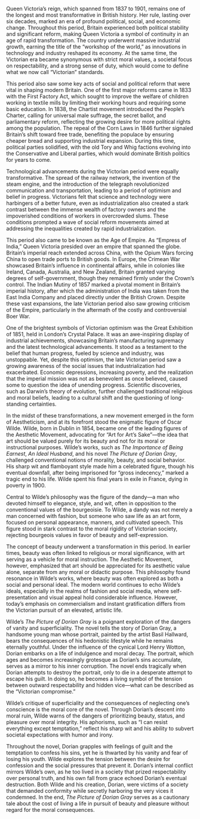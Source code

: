 Queen Victoria’s reign, which spanned from 1837 to 1901, remains one of the longest and most transformative in British history. Her rule, lasting over six decades, marked an era of profound political, social, and economic change. Throughout this period, Britain experienced both political stability and significant reform, making Queen Victoria a symbol of continuity in an age of rapid transformation. The country underwent massive industrial growth, earning the title of the “workshop of the world,” as innovations in technology and industry reshaped its economy. At the same time, the Victorian era became synonymous with strict moral values, a societal focus on respectability, and a strong sense of duty, which would come to define what we now call “Victorian” standards.

This period also saw some key acts of social and political reform that were vital in shaping modern Britain. One of the first major reforms came in 1833 with the First Factory Act, which sought to improve the welfare of children working in textile mills by limiting their working hours and requiring some basic education. In 1838, the Chartist movement introduced the People’s Charter, calling for universal male suffrage, the secret ballot, and parliamentary reform, reflecting the growing desire for more political rights among the population. The repeal of the Corn Laws in 1846 further signaled Britain’s shift toward free trade, benefiting the populace by ensuring cheaper bread and supporting industrial expansion. During this time, political parties solidified, with the old Tory and Whig factions evolving into the Conservative and Liberal parties, which would dominate British politics for years to come.

Technological advancements during the Victorian period were equally transformative. The spread of the railway network, the invention of the steam engine, and the introduction of the telegraph revolutionized communication and transportation, leading to a period of optimism and belief in progress. Victorians felt that science and technology were harbingers of a better future, even as industrialization also created a stark contrast between the immense wealth of factory owners and the impoverished conditions of workers in overcrowded slums. These conditions prompted a wave of social reform movements aimed at addressing the inequalities created by rapid industrialization.

This period also came to be known as the Age of Empire. As “Empress of India,” Queen Victoria presided over an empire that spanned the globe. Britain’s imperial reach extended across China, with the Opium Wars forcing China to open trade ports to British goods. In Europe, the Crimean War showcased Britain’s influence in continental affairs, while in colonies like Ireland, Canada, Australia, and New Zealand, Britain granted varying degrees of self-government, though they remained firmly under the Crown’s control. The Indian Mutiny of 1857 marked a pivotal moment in Britain’s imperial history, after which the administration of India was taken from the East India Company and placed directly under the British Crown. Despite these vast expansions, the late Victorian period also saw growing criticism of the Empire, particularly in the aftermath of the costly and controversial Boer War.

One of the brightest symbols of Victorian optimism was the Great Exhibition of 1851, held in London’s Crystal Palace. It was an awe-inspiring display of industrial achievements, showcasing Britain’s manufacturing supremacy and the latest technological advancements. It stood as a testament to the belief that human progress, fueled by science and industry, was unstoppable. Yet, despite this optimism, the late Victorian period saw a growing awareness of the social issues that industrialization had exacerbated. Economic depressions, increasing poverty, and the realization that the imperial mission was not as benevolent as once believed, caused some to question the idea of unending progress. Scientific discoveries, such as Darwin’s theory of evolution, further challenged traditional religious and moral beliefs, leading to a cultural shift and the questioning of long-standing certainties.

In the midst of these transformations, a new movement emerged in the form of Aestheticism, and at its forefront stood the enigmatic figure of Oscar Wilde. Wilde, born in Dublin in 1854, became one of the leading figures of the Aesthetic Movement, advocating for “Art for Art’s Sake”—the idea that art should be valued purely for its beauty and not for its moral or instructional purposes. Wilde’s works, such as *The Importance of Being Earnest*, *An Ideal Husband*, and his novel *The Picture of Dorian Gray*, challenged conventional notions of morality, beauty, and social behavior. His sharp wit and flamboyant style made him a celebrated figure, though his eventual downfall, after being imprisoned for “gross indecency,” marked a tragic end to his life. Wilde spent his final years in exile in France, dying in poverty in 1900.

Central to Wilde’s philosophy was the figure of the dandy—a man who devoted himself to elegance, style, and wit, often in opposition to the conventional values of the bourgeoisie. To Wilde, a dandy was not merely a man concerned with fashion, but someone who saw life as an art form, focused on personal appearance, manners, and cultivated speech. This figure stood in stark contrast to the moral rigidity of Victorian society, rejecting bourgeois values in favor of beauty and self-expression.

The concept of beauty underwent a transformation in this period. In earlier times, beauty was often linked to religious or moral significance, with art serving as a vehicle for moral instruction. The Aesthetic Movement, however, emphasized that art should be appreciated for its aesthetic value alone, separate from any moral or didactic purpose. This philosophy found resonance in Wilde’s works, where beauty was often explored as both a social and personal ideal. The modern world continues to echo Wilde’s ideals, especially in the realms of fashion and social media, where self-presentation and visual appeal hold considerable influence. However, today’s emphasis on commercialism and instant gratification differs from the Victorian pursuit of an elevated, artistic life.

Wilde’s *The Picture of Dorian Gray* is a poignant exploration of the dangers of vanity and superficiality. The novel tells the story of Dorian Gray, a handsome young man whose portrait, painted by the artist Basil Hallward, bears the consequences of his hedonistic lifestyle while he remains eternally youthful. Under the influence of the cynical Lord Henry Wotton, Dorian embarks on a life of indulgence and moral decay. The portrait, which ages and becomes increasingly grotesque as Dorian’s sins accumulate, serves as a mirror to his inner corruption. The novel ends tragically when Dorian attempts to destroy the portrait, only to die in a desperate attempt to escape his guilt. In doing so, he becomes a living symbol of the tension between outward respectability and hidden vice—what can be described as the “Victorian compromise.” 

Wilde’s critique of superficiality and the consequences of neglecting one’s conscience is the moral core of the novel. Through Dorian’s descent into moral ruin, Wilde warns of the dangers of prioritizing beauty, status, and pleasure over moral integrity. His aphorisms, such as “I can resist everything except temptation,” reflect his sharp wit and his ability to subvert societal expectations with humor and irony.

Throughout the novel, Dorian grapples with feelings of guilt and the temptation to confess his sins, yet he is thwarted by his vanity and fear of losing his youth. Wilde explores the tension between the desire for confession and the social pressures that prevent it. Dorian’s internal conflict mirrors Wilde’s own, as he too lived in a society that prized respectability over personal truth, and his own fall from grace echoed Dorian’s eventual destruction. Both Wilde and his creation, Dorian, were victims of a society that demanded conformity while secretly harboring the very vices it condemned. In the end, *The Picture of Dorian Gray* serves as a cautionary tale about the cost of living a life in pursuit of beauty and pleasure without regard for the moral consequences.
